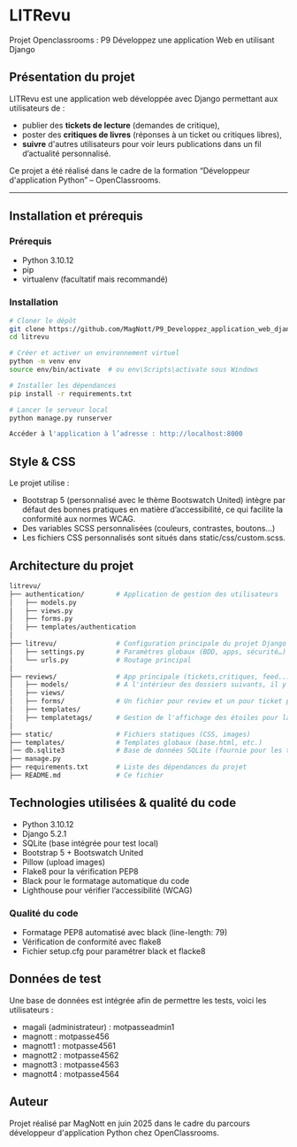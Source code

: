 # LITRevu

Projet Openclassrooms : P9 Développez une application Web en utilisant Django

## Présentation du projet

LITRevu est une application web développée avec Django permettant aux utilisateurs de :
- publier des **tickets de lecture** (demandes de critique),
- poster des **critiques de livres** (réponses à un ticket ou critiques libres),
- **suivre** d'autres utilisateurs pour voir leurs publications dans un fil d’actualité personnalisé.

Ce projet a été réalisé dans le cadre de la formation “Développeur d'application Python” – OpenClassrooms.

---

## Installation et prérequis

### Prérequis

- Python 3.10.12
- pip
- virtualenv (facultatif mais recommandé)

### Installation

```bash
# Cloner le dépôt
git clone https://github.com/MagNott/P9_Developpez_application_web_django.git
cd litrevu

# Créer et activer un environnement virtuel
python -m venv env
source env/bin/activate  # ou env\Scripts\activate sous Windows

# Installer les dépendances
pip install -r requirements.txt

# Lancer le serveur local
python manage.py runserver

Accéder à l'application à l’adresse : http://localhost:8000
```

##  Style & CSS

Le projet utilise :

- Bootstrap 5 (personnalisé avec le thème Bootswatch United) intègre par défaut des bonnes pratiques en matière d’accessibilité, ce qui facilite la conformité aux normes WCAG.
- Des variables SCSS personnalisées (couleurs, contrastes, boutons…)
- Les fichiers CSS personnalisés sont situés dans static/css/custom.scss.

## Architecture du projet

```bash
litrevu/
├── authentication/        # Application de gestion des utilisateurs
│   ├── models.py
│   ├── views.py
│   ├── forms.py
│   ├── templates/authentication
│
├── litrevu/               # Configuration principale du projet Django
│   ├── settings.py        # Paramètres globaux (BDD, apps, sécurité…)
│   └── urls.py            # Routage principal
│
├── reviews/               # App principale (tickets,critiques, feed...)
│   ├── models/            # A l'intérieur des dossiers suivants, il y a un fichier par entité
│   ├── views/
│   ├── forms/             # Un fichier pour review et un pour ticket pour la personnalisation du formualaire 
│   ├── templates/
│   ├── templatetags/      # Gestion de l'affichage des étoiles pour la notation
│
├── static/                # Fichiers statiques (CSS, images)
├── templates/             # Templates globaux (base.html, etc.)
│── db.sqlite3             # Base de données SQLite (fournie pour les tests)
├── manage.py
├── requirements.txt       # Liste des dépendances du projet
├── README.md              # Ce fichier
```

## Technologies utilisées & qualité du code

- Python 3.10.12
- Django 5.2.1
- SQLite (base intégrée pour test local)
- Bootstrap 5 + Bootswatch United
- Pillow (upload images)
- Flake8 pour la vérification PEP8
- Black pour le formatage automatique du code
- Lighthouse pour vérifier l’accessibilité (WCAG)

###  Qualité du code
- Formatage PEP8 automatisé avec black (line-length: 79)
- Vérification de conformité avec flake8
- Fichier setup.cfg pour paramétrer black et flacke8

##  Données de test

Une base de données est intégrée afin de permettre les tests, voici les utilisateurs : 
- magali (administrateur) : motpasseadmin1
- magnott : motpasse456
- magnott1 : motpasse4561
- magnott2 : motpasse4562
- magnott3 : motpasse4563
- magnott4 : motpasse4564


## Auteur
Projet réalisé par MagNott en juin 2025 dans le cadre du parcours développeur d'application Python chez OpenClassrooms.

